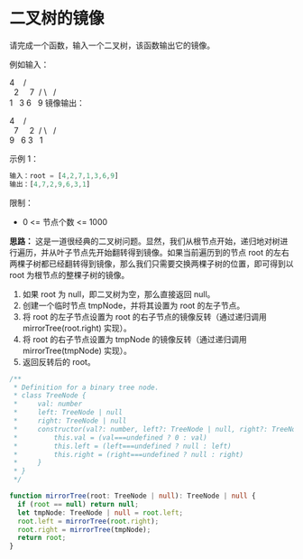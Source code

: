 # 二叉树的镜像

请完成一个函数，输入一个二叉树，该函数输出它的镜像。

例如输入：

4
   /   \
  2     7
 / \   / \
1   3 6   9
镜像输出：

4
   /   \
  7     2
 / \   / \
9   6 3   1

示例 1：

```js
输入：root = [4,2,7,1,3,6,9]
输出：[4,7,2,9,6,3,1]
```

限制：

- 0 <= 节点个数 <= 1000

**思路：**
这是一道很经典的二叉树问题。显然，我们从根节点开始，递归地对树进行遍历，并从叶子节点先开始翻转得到镜像。如果当前遍历到的节点 root 的左右两棵子树都已经翻转得到镜像，那么我们只需要交换两棵子树的位置，即可得到以 root 为根节点的整棵子树的镜像。

1. 如果 root 为 null，即二叉树为空，那么直接返回 null。
2. 创建一个临时节点 tmpNode，并将其设置为 root 的左子节点。
3. 将 root 的左子节点设置为 root 的右子节点的镜像反转（通过递归调用 mirrorTree(root.right) 实现）。
4. 将 root 的右子节点设置为 tmpNode 的镜像反转（通过递归调用 mirrorTree(tmpNode) 实现）。
5. 返回反转后的 root。

```ts
/**
 * Definition for a binary tree node.
 * class TreeNode {
 *     val: number
 *     left: TreeNode | null
 *     right: TreeNode | null
 *     constructor(val?: number, left?: TreeNode | null, right?: TreeNode | null) {
 *         this.val = (val===undefined ? 0 : val)
 *         this.left = (left===undefined ? null : left)
 *         this.right = (right===undefined ? null : right)
 *     }
 * }
 */

function mirrorTree(root: TreeNode | null): TreeNode | null {
  if (root == null) return null;
  let tmpNode: TreeNode | null = root.left;
  root.left = mirrorTree(root.right);
  root.right = mirrorTree(tmpNode);
  return root;
}
```
